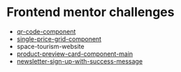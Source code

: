 # Frontend mentor challenges

- [qr-code-component](https://pablomarino.github.io/frontend-mentor/qr-code-component-main-static/index.html) 
- [single-price-grid-component](https://pablomarino.github.io/frontend-mentor/single-price-grid-component-master-static/index.html)
- space-tourism-website
- [product-preview-card-component-main](https://pablomarino.github.io/frontend-mentor/product-preview-card-component-main-static/index.html)
- [newsletter-sign-up-with-success-message](https://github.com/pablomarino/frontend-mentor/tree/main/newsletter-sign-up-with-success-message-main/index.html)
